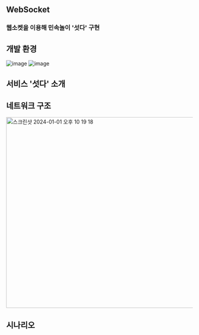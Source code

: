 ## WebSocket
### 웹소켓을 이용해 민속놀이 '섯다' 구현



## 개발 환경
![image](https://github.com/jjindol/WebSocket/assets/109019833/22053f06-bf5f-4d8a-becb-3d7637aea018)
![image](https://github.com/jjindol/WebSocket/assets/109019833/7b4f6a82-1fd0-4b57-933a-0187b84f2c3e)






## 서비스 '섯다' 소개



## 네트워크 구조
<img width="514" alt="스크린샷 2024-01-01 오후 10 19 18" src="https://github.com/jjindol/WebSocket/assets/109019833/e026dee4-d332-4bfa-ba84-c39200d99d55">




## 시나리오
